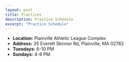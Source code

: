 ```yaml
---
layout: post
title: Practices
description: Practice Schedule
excerpt: "Practice Schedule"
---
```

* **Location:** Plainville Athletic League Complex
* **Address:** 35 Everett Skinner Rd, Plainville, MA 02762
* **Tuesdays:** 6-10 PM
* **Sundays:** 4-8 PM


